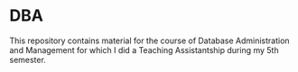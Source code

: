 # DBA
This repository contains material for the course of Database Administration and Management for which I did a Teaching Assistantship during my 5th semester.
